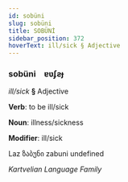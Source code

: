 ```yaml
---
id: sobüni
slug: sobüni
title: SOBÜNİ
sidebar_position: 372
hoverText: ill/sick § Adjective
---
```


### sobüni&emsp;<span kind="abugida">ɐʋʄƨɟ</span>

*ill/sick* **§** Adjective

**Verb**: to be ill/sick

**Noun**: illness/sickness

**Modifier**: ill/sick

Laz ზაბუნი zabuni undefined

*Kartvelian Language Family*